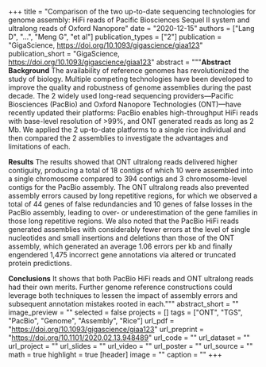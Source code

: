 +++
title = "Comparison of the two up-to-date sequencing technologies for genome assembly: HiFi reads of Pacific Biosciences Sequel II system and ultralong reads of Oxford Nanopore"
date = "2020-12-15"
authors = ["Lang D", "...", "Meng G", "et al"]
publication_types = ["2"]
publication = "GigaScience, https://doi.org/10.1093/gigascience/giaa123"
publication_short = "GigaScience, https://doi.org/10.1093/gigascience/giaa123"
abstract = """**Abstract**
**Background**
The availability of reference genomes has revolutionized the study of biology. Multiple competing technologies have been developed to improve the quality and robustness of genome assemblies during the past decade. The 2 widely used long-read sequencing providers—Pacific Biosciences (PacBio) and Oxford Nanopore Technologies (ONT)—have recently updated their platforms: PacBio enables high-throughput HiFi reads with base-level resolution of >99%, and ONT generated reads as long as 2 Mb. We applied the 2 up-to-date platforms to a single rice individual and then compared the 2 assemblies to investigate the advantages and limitations of each.

**Results**
The results showed that ONT ultralong reads delivered higher contiguity, producing a total of 18 contigs of which 10 were assembled into a single chromosome compared to 394 contigs and 3 chromosome-level contigs for the PacBio assembly. The ONT ultralong reads also prevented assembly errors caused by long repetitive regions, for which we observed a total of 44 genes of false redundancies and 10 genes of false losses in the PacBio assembly, leading to over- or underestimation of the gene families in those long repetitive regions. We also noted that the PacBio HiFi reads generated assemblies with considerably fewer errors at the level of single nucleotides and small insertions and deletions than those of the ONT assembly, which generated an average 1.06 errors per kb and finally engendered 1,475 incorrect gene annotations via altered or truncated protein predictions.

**Conclusions**
It shows that both PacBio HiFi reads and ONT ultralong reads had their own merits. Further genome reference constructions could leverage both techniques to lessen the impact of assembly errors and subsequent annotation mistakes rooted in each."""
abstract_short = ""
image_preview = ""
selected = false
projects = []
tags = ["ONT", "TGS", "PacBio", "Genome", "Assembly", "Rice"]
url_pdf = "https://doi.org/10.1093/gigascience/giaa123"
url_preprint = "https://doi.org/10.1101/2020.02.13.948489"
url_code = ""
url_dataset = ""
url_project = ""
url_slides = ""
url_video = ""
url_poster = ""
url_source = ""
math = true
highlight = true
[header]
image = ""
caption = ""
+++